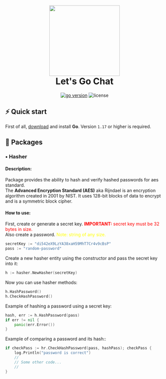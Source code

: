 <h1 align="center">
  <img src="https://raw.githubusercontent.com/create-go-app/cli/master/.github/images/cgapp_logo%402x.png" width="224px"/><br/>
  Let's Go Chat
</h1>

<p align="center"><a href="https://pkg.go.dev/github.com/create-go-app/cli/v3?tab=doc" target="_blank"><img src="https://img.shields.io/badge/Go-1.17+-00ADD8?style=for-the-badge&logo=go" alt="go version" /></a>&nbsp;<img src="https://img.shields.io/badge/license-apache_2.0-red?style=for-the-badge&logo=none" alt="license" /></p>

## ⚡ Quick start
First of all, [download](https://golang.org/dl/) and install **Go**. Version `1.17` or higher is required.

## 📕 Packages

### • Hasher
#### Description:
Package provides the ability to hash and verify hashed passwords for aes standard. <br />
The **Advanced Encryption Standard (AES)** aka Rijndael is an encryption algorithm created in 2001 by NIST. It uses 128-bit blocks of data to encrypt and is a symmetric block cipher.

#### How to use:
First, create or generate a secret key. <font color="red">**IMPORTANT:** secret key must be 32 bytes in size.</font><br />
Also create a password. <font color="yellow">Note: string of any size.</font>
```go
secretKey := "di542eX9LzYA38xaH59MhT7Cr4v9cBsP"
pass := "random-password"
```

Create a new hasher entity using the constructor and pass the secret key into it:
```go
h := hasher.NewHasher(secretKey)
```

Now you can use hasher methods:
```go
h.HashPassword()
h.CheckHashPassword()
```

Example of hashing a password using a secret key:
```go
hash, err := h.HashPassword(pass)
if err != nil {
    panic(err.Error())
}
```

Example of comparing a password and its hash::
```go
if checkPass := hr.CheckHashPassword(pass, hashPass); checkPass {
    log.Println("password is correct")
	//
	// Some other code...
	//
}
```